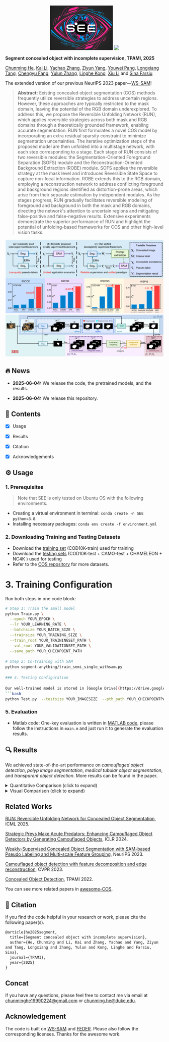 <p align=center><img src="figs/logo1.png" width="200px"> <a href='https://arxiv.org/pdf/2501.18783'><img src='https://img.shields.io/badge/TPAMI-2025-red'></a> </p>

**Segment concealed object with incomplete supervision, TPAMI, 2025**

[Chunming He](https://chunminghe.github.io/), [Kai Li](https://scholar.google.com/citations?user=YsROc4UAAAAJ&hl=en), [Yachao Zhang](https://scholar.google.com/citations?user=a-I8c8EAAAAJ&hl=en), [Ziyun Yang](https://scholar.google.com/citations?user=G-AAVZEAAAAJ&hl=en), [Youwei Pang](https://scholar.google.com/citations?user=jdo9_goAAAAJ&hl=en), [Longxiang Tang](https://scholar.google.com/citations?user=3oMQsq8AAAAJ&hl=en), [Chengyu Fang](https://cnyvfang.github.io/), [Yulun Zhang](https://yulunzhang.com), [Linghe Kong](https://scholar.google.com/citations?hl=en&user=-wm2X-8AAAAJ), [Xiu Li](https://scholar.google.com/citations?user=Xrh1OIUAAAAJ&hl=en) and [Sina Farsiu](https://scholar.google.com/citations?user=mzcr92sAAAAJ&hl=en) 

The extended version of our previous NeurIPS 2023 paper—[WS-SAM](https://github.com/ChunmingHe/WS-SAM)!
>**Abstract:** Existing concealed object segmentation (COS) methods frequently utilize reversible strategies to address uncertain regions. However, these approaches are typically restricted to the mask domain, leaving the potential of the RGB domain underexplored. To address this, we propose the Reversible Unfolding Network (RUN), which applies reversible strategies across both mask and RGB domains through a theoretically grounded framework, enabling accurate segmentation. RUN first formulates a novel COS model by incorporating an extra residual sparsity constraint to minimize segmentation uncertainties. The iterative optimization steps of the proposed model are then unfolded into a multistage network, with each step corresponding to a stage. Each stage of RUN consists of two reversible modules: the Segmentation-Oriented Foreground Separation (SOFS) module and the Reconstruction-Oriented Background Extraction (ROBE) module. SOFS applies the reversible strategy at the mask level and introduces Reversible State Space to capture non-local information. ROBE extends this to the RGB domain, employing a reconstruction network to address conflicting foreground and background regions identified as distortion-prone areas, which arise from their separate estimation by independent modules. As the stages progress, RUN gradually facilitates reversible modeling of foreground and background in both the mask and RGB domains, directing the network's attention to uncertain regions and mitigating false-positive and false-negative results. Extensive experiments demonstrate the superior performance of RUN and highlight the potential of unfolding-based frameworks for COS and other high-level vision tasks.   

![](figs/overview.png)
![](figs/feature.png)


## 🔥 News

- **2025-06-04:** We release the code, the pretrained models, and the results.

- **2025-06-04:** We release this repository.



## 🔗 Contents

- [x] Usage
- [x] Results
- [x] Citation
- [x] Acknowledgements




## ⚙️ Usage


### 1. Prerequisites

> Note that SEE is only tested on Ubuntu OS with the following environments.

- Creating a virtual environment in terminal: `conda create -n SEE python=3.8`.
- Installing necessary packages: `conda env create -f environment.yml`

### 2. Downloading Training and Testing Datasets

- Download the [training set](https://anu365-my.sharepoint.com/:u:/g/personal/u7248002_anu_edu_au/EQ75AD2A5ClIgqNv6yvstSwBQ1jJNC6DNbk8HISuxPV9QA?e=UhHKSD) (COD10K-train) used for training 
- Download the [testing sets](https://anu365-my.sharepoint.com/:u:/g/personal/u7248002_anu_edu_au/EVI0Bjs7k_VIvz4HmSVV9egBo48vjwX7pvx7deXBtooBYg?e=FjGqZZ) (COD10K-test + CAMO-test + CHAMELEON + NC4K ) used for testing
- Refer to the [COS repository](https://github.com/ChunmingHe/awesome-concealed-object-segmentation) for more datasets.

# 3. Training Configuration

Run both steps in one code block:

```bash
# Step 1: Train the small model
python Train.py \
  --epoch YOUR_EPOCH \
  --lr YOUR_LEARNING_RATE \
  --batchsize YOUR_BATCH_SIZE \
  --trainsize YOUR_TRAINING_SIZE \
  --train_root YOUR_TRAININGSET_PATH \
  --val_root YOUR_VALIDATIONSET_PATH \
  --save_path YOUR_CHECKPOINT_PATH

# Step 2: Co-training with SAM
python segment-anything/train_semi_single_withsam.py 

### 4. Testing Configuration

Our well-trained model is stored in [Google Drive](https://drive.google.com/drive/folders/1rA8RfYDmEkUESsRAEgVVqCj5ImkRNTsE?usp=sharing). After downloading, please change the file path in the corresponding code.
```bash
python Test.py  --testsize YOUR_IMAGESIZE  --pth_path YOUR_CHECKPOINTPATH  --test_dataset_path  YOUR_TESTINGSETPATH
```

### 5. Evaluation

- Matlab code: One-key evaluation is written in [MATLAB code](https://github.com/DengPingFan/CODToolbox), please follow the instructions in `main.m` and just run it to generate the evaluation results.
  
## 🔍 Results

We achieved state-of-the-art performance on *camouflaged object detection*, *polyp image segmentation*, *medical tubular object segmentation*, and *transparent object detection*. More results can be found in the paper.

<details>
<summary>Quantitative Comparison (click to expand)</summary>

- Results in Table 1 of the main paper
  <p align="center">
  <img width="900" src="figs/table1.png">
	</p>
  </details>

<details>
<summary>Visual Comparison (click to expand)</summary>

- Results in Figure 4 of the main paper
  <p align="center">
  <img width="900" src="figs/fig1.png">
	</p>
  </details>



## Related Works
[RUN: Reversible Unfolding Network for Concealed Object Segmentation](https://github.com/ChunmingHe/Camouflageator), ICML 2025.

[Strategic Preys Make Acute Predators: Enhancing Camouflaged Object Detectors by Generating Camouflaged Objects](https://github.com/ChunmingHe/Camouflageator), ICLR 2024.

[Weakly-Supervised Concealed Object Segmentation with SAM-based Pseudo Labeling and Multi-scale Feature Grouping](https://github.com/ChunmingHe/WS-SAM), NeurIPS 2023.

[Camouflaged object detection with feature decomposition and edge reconstruction](https://github.com/ChunmingHe/FEDER), CVPR 2023.

[Concealed Object Detection](https://github.com/GewelsJI/SINet-V2), TPAMI 2022.

You can see more related papers in [awesome-COS](https://github.com/ChunmingHe/awesome-concealed-object-segmentation).



## 📎 Citation

If you find the code helpful in your research or work, please cite the following paper(s).

```
@article{he2025segment,
  title={Segment concealed object with incomplete supervision},
  author={He, Chunming and Li, Kai and Zhang, Yachao and Yang, Ziyun and Tang, Longxiang and Zhang, Yulun and Kong, Linghe and Farsiu, Sina},
  journal={TPAMI},
  year={2025}
}
```

## Concat
If you have any questions, please feel free to contact me via email at chunminghe19990224@gmail.com or chunming.he@duke.edu.

## Acknowledgement
The code is built on [WS-SAM](https://github.com/ChunmingHe/WS-SAM) and [FEDER](https://github.com/ChunmingHe/FEDER). Please also follow the corresponding licenses. Thanks for the awesome work.





